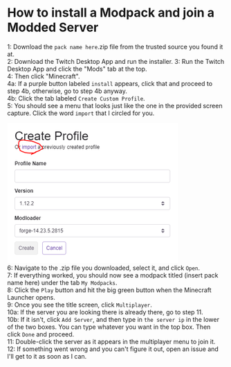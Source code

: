 # How to install a Modpack and join a Modded Server

1: Download the `pack name here`.zip file from the trusted source you found it at.  
2: Download the Twitch Desktop App and run the installer.
3: Run the Twitch Desktop App and click the "Mods" tab at the top.  
4: Then click "Minecraft".  
4a: If a purple button labeled `install` appears, click that and proceed to step 4b, otherwise, go to step 4b anyway.  
4b: Click the tab labeled `Create Custom Profile`.  
5: You should see a menu that looks just like the one in the provided screen capture.  Click the word `import` that I circled for you.

![Screenshot](https://github.com/Pecant-Pie/modpackhelp/blob/master/modpackimportcircle.PNG)  
6: Navigate to the .zip file you downloaded, select it, and click `Open`.  
7: If everything worked, you should now see a modpack titled (insert pack name here) under the tab `My Modpacks`.  
8: Click the `Play` button and hit the big green button when the Minecraft Launcher opens.  
9: Once you see the title screen, click `Multiplayer`.  
10a: If the server you are looking there is already there, go to step 11.  
10b: If it isn't, click `Add Server`, and then type in `the server ip` in the lower of the two boxes.  You can type whatever you want in the top box.  Then click `Done` and proceed.  
11: Double-click the server as it appears in the multiplayer menu to join it.  
12: If something went wrong and you can't figure it out, open an issue and I'll get to it as soon as I can.
